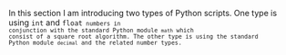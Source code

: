 In this section I am introducing two types of Python scripts. One type is using <code>int</code> and <code>float<code> numbers in conjunction with the standard Python module <code>math</code> which consist of a square root algorithm. The other type is using the standard Python module <code>decimal</code> and the related number types.
